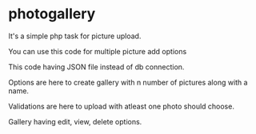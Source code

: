 # photogallery

It's a simple php task for picture upload.

You can use this code for multiple picture add options

This code having JSON file instead of db connection.

Options are here to create gallery with n number of pictures along with a name.

Validations are here to upload with atleast one photo should choose.

Gallery having edit, view, delete options.
